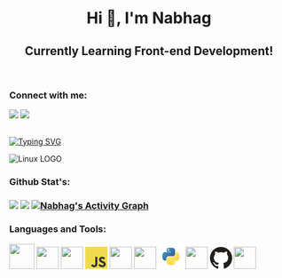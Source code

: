 <h1 align="center">Hi 👋, I'm Nabhag</h1>
<h2 align="center">Currently Learning Front-end Development!</h2>
 <br>
<h3 align = "left"> Connect with me: </h3>

<p align="left">
<a href = "www.linkedin.com/in/nabhag-motivaras-460b3b1aa"><img src="https://img.icons8.com/fluent/48/000000/linkedin.png"/></a>
<a href = "https://twitter.com/NabhagMotivaras"><img src="https://img.icons8.com/fluent/48/000000/twitter.png"/></a>
</p>
<h2></h2>

[![Typing SVG](https://readme-typing-svg.herokuapp.com?color=F6DA5A&size=35&center=true&lines=Linux+is+Awesome!;Linux+Love)](https://git.io/typing-svg)

<img src="https://1000logos.net/wp-content/uploads/2017/03/LINUX-LOGO.png" alt="Linux LOGO" width="50%" height = "50%"/>


<h3 align = "left"> Github Stat's: <h3>
 <img width="48%" src="https://github-readme-stats.vercel.app/api?username=Nabhag8848&show_icons=true&theme=tokyonight" />
 <img width="48%" src="https://github-readme-streak-stats.herokuapp.com/?user=Nabhag8848&theme=tokyonight" />
<!--  <img width = "97%" src = "https://activity-graph.herokuapp.com/graph?username=Nabhag8848&theme=github" /> -->
 <a href="https://github.com/SubhamRaoniar28/github-readme-activity-graph"><img width = "97%" alt="Nabhag's Activity Graph" src="https://activity-graph.herokuapp.com/graph?username=Nabhag8848&bg_color=0D1117&color=5BCDEC&line=5BCDEC&point=FFFFFF&hide_border=true" /></a>
 
 
 

 <h3 align="left">Languages and Tools:</h3>
<code><img height="45" width="45" src="https://cdn.freelogovectors.net/svg05/java-logo.svg"></code>
 <code><img height="40" width="40" src="https://upload.wikimedia.org/wikipedia/commons/thumb/3/38/HTML5_Badge.svg/1024px-HTML5_Badge.svg.png"></code>
<code><img height="40" width="40" src="https://cdn.iconscout.com/icon/free/png-256/css-131-722685.png"></code>
<code><img height="40" width="40" src="https://raw.githubusercontent.com/github/explore/80688e429a7d4ef2fca1e82350fe8e3517d3494d/topics/javascript/javascript.png"></code>
 <code><img height="40" width="40" src="https://upload.wikimedia.org/wikipedia/commons/thumb/1/18/C_Programming_Language.svg/1200px-C_Programming_Language.svg.png"></code>
<code><img height="40" width="40" src = "https://upload.wikimedia.org/wikipedia/commons/thumb/1/18/ISO_C%2B%2B_Logo.svg/1200px-ISO_C%2B%2B_Logo.svg.png"></code>
 <code><img height="45" width="45" src="https://raw.githubusercontent.com/github/explore/80688e429a7d4ef2fca1e82350fe8e3517d3494d/topics/python/python.png"></code>
<code><img height="40" width="40" src="https://upload.wikimedia.org/wikipedia/commons/thumb/3/3f/Git_icon.svg/1024px-Git_icon.svg.png"></code>
<code><img height="40" width="40" src="https://raw.githubusercontent.com/github/explore/80688e429a7d4ef2fca1e82350fe8e3517d3494d/topics/github-api/github-api.png"></code>
<code><img height="40" width="40" src="https://upload.wikimedia.org/wikipedia/commons/9/9a/Visual_Studio_Code_1.35_icon.svg"></code>
<!--
**Nabhag8848/Nabhag8848** is a ✨ _special_ ✨ repository because its `README.md` (this file) appears on your GitHub profile.

Here are some ideas to get you started:

- 🔭 I’m currently working on ...
- 🌱 I’m currently learning ...
- 👯 I’m looking to collaborate on ...
- 🤔 I’m looking for help with ...
- 💬 Ask me about ...
- 📫 How to reach me: ...
- 😄 Pronouns: ...
- ⚡ Fun fact: ...
-->
